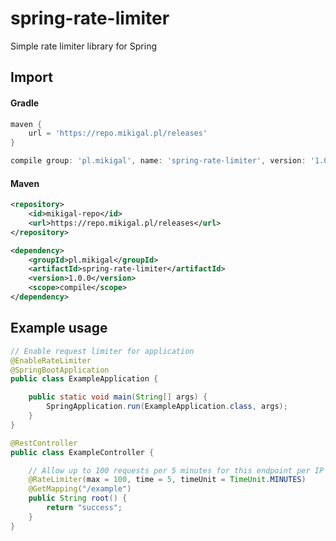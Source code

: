 # spring-rate-limiter
Simple rate limiter library for Spring

## Import
#### Gradle
```groovy
maven {
    url = 'https://repo.mikigal.pl/releases'
}

compile group: 'pl.mikigal', name: 'spring-rate-limiter', version: '1.0.0'
```

#### Maven
```xml
<repository>
    <id>mikigal-repo</id>
    <url>https://repo.mikigal.pl/releases</url>
</repository>

<dependency>
    <groupId>pl.mikigal</groupId>
    <artifactId>spring-rate-limiter</artifactId>
    <version>1.0.0</version>
    <scope>compile</scope>
</dependency>
```

## Example usage

```java
// Enable request limiter for application
@EnableRateLimiter
@SpringBootApplication
public class ExampleApplication {

    public static void main(String[] args) {
        SpringApplication.run(ExampleApplication.class, args);
    }
}
```

```java
@RestController
public class ExampleController {

    // Allow up to 100 requests per 5 minutes for this endpoint per IP address
    @RateLimiter(max = 100, time = 5, timeUnit = TimeUnit.MINUTES)
    @GetMapping("/example")
    public String root() {
        return "success";
    }
}
```
